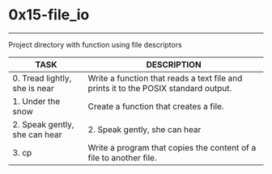 # 0x15-file_io
- - -
Project directory with function using file descriptors

| TASK | DESCRIPTION |
| ------ | ------ |
| 0. Tread lightly, she is near | Write a function that reads a text file and prints it to the POSIX standard output. |
| 1. Under the snow | Create a function that creates a file.|
| 2. Speak gently, she can hear  | 2. Speak gently, she can hear|
| 3. cp |Write a program that copies the content of a file to another file. |
